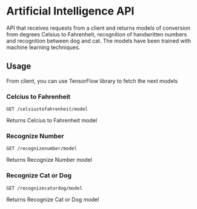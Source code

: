 # Artificial Intelligence API
API that receives requests from a client and returns models of conversion from degrees Celsius to Fahrenheit, recognition of handwritten numbers and recognition between dog and cat.
The models have been trained with machine learning techniques.

## Usage

From client, you can use TensorFlow library to fetch the next models


### Celcius to Fahrenheit
```
GET /celsiustofahrenheit/model
```
Returns Celcius to Fahrenheit model

### Recognize Number
```
GET /recognizenumber/model
```
Returns Recognize Number model

### Recognize Cat or Dog
```
GET /recognizecatordog/model
```
Returns Recognize Cat or Dog model
